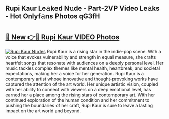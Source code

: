 ## Rupi Kaur Le𝚊ked N𝚞de - Part-2VP Video Le𝚊ks - Hot Onlyf𝚊ns Photos qG3fH

# <h2><a href="http://ac46235.deff.icu/?id=Rupi+Kaur">🔗 New 👉🔴 Rupi Kaur VIDEO Photos</a></h2>

[![Rupi Kaur N𝚞des](https://i.imgur.com/rIISA9y.gif)](http://ac46235.deff.icu/?id=Rupi+Kaur)
Rupi Kaur is a rising star in the indie-pop scene. With a voice that evokes vulnerability and strength in equal measure, she crafts heartfelt songs that resonate with audiences on a deeply personal level. Her music tackles complex themes like mental health, heartbreak, and societal expectations, making her a voice for her generation. Rupi Kaur is a contemporary artist whose innovative and thought-provoking works have captured the attention of the art world. Her unique artistic vision, coupled with her ability to connect with viewers on a deep emotional level, has earned her a place among the rising stars of contemporary art. With her continued exploration of the human condition and her commitment to pushing the boundaries of her craft, Rupi Kaur is sure to leave a lasting impact on the art world and beyond.
